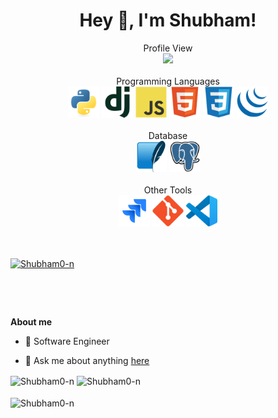 <h1 align="center">Hey 👋, I'm Shubham!</h1>

<div align="center">
  Profile View
  <br>
  <img src="https://profile-counter.glitch.me/Shubham0-n/count.svg" />
</div>

</br>
<div align="center">
  Programming Languages
  <br>
  <code><img height="50" alt="typescript" src="https://github.com/devicons/devicon/blob/master/icons/python/python-original.svg"></code>
  <code><img height="50" alt="typescript" src="https://github.com/devicons/devicon/blob/master/icons/django/django-plain.svg"></code>
  <code><img height="50" alt="graphql" src="https://github.com/devicons/devicon/blob/master/icons/javascript/javascript-original.svg"></code>
  <code><img height="50" alt="nodejs" src="https://github.com/devicons/devicon/blob/master/icons/html5/html5-original.svg"></code>
  <code><img height="50" alt="nodejs" src="https://github.com/devicons/devicon/blob/master/icons/css3/css3-original.svg"></code>
  <code><img height="50" alt="nodejs" src="https://github.com/devicons/devicon/blob/master/icons/jquery/jquery-original.svg"></code>
</div>

</br>
<div align="center">
  Database
  <br>
  <code><img height="50" alt="javascript" src="https://github.com/devicons/devicon/blob/master/icons/sqlite/sqlite-original.svg"></code>
  <code><img height="50" alt="typescript" src="https://github.com/devicons/devicon/blob/master/icons/postgresql/postgresql-original.svg"></code>
</div>

</br>
<div align="center">
  Other Tools
  <br>
  <code><img height="50" alt="javascript" src="https://github.com/devicons/devicon/blob/master/icons/jira/jira-original.svg"></code>
  <code><img height="50" alt="typescript" src="https://github.com/devicons/devicon/blob/master/icons/git/git-original.svg"></code>
  <code><img height="50" alt="nodejs" src="https://github.com/devicons/devicon/blob/master/icons/vscode/vscode-original.svg"></code>
</div>

</br>
</br>
<p align="left"> <a href="https://github.com/ryo-ma/github-profile-trophy"><img src="https://github-profile-trophy.vercel.app/?username=Shubham0-n" alt="Shubham0-n" /></a> </p>
<p align="left"> <a href="https://twitter.com/" target="blank"><img src="https://img.shields.io/twitter/follow/?logo=twitter&style=for-the-badge" alt="" /></a> </p>

<br />

**About me**

- 💼 Software Engineer

- 💬 Ask me about anything [here](https://github.com///issues)



<div>
  <a><img align="Center" src="https://github-readme-stats.vercel.app/api?username=Shubham0-n&show_icons=true&locale=en" alt="Shubham0-n" /></a>
  <a><img align="center" src="https://github-readme-stats.vercel.app/api/top-langs?username=Shubham0-n&show_icons=true&locale=en&layout=compact" alt="Shubham0-n" /></a>
</div>
<br>
<a><img align="center" src="https://github-readme-streak-stats.herokuapp.com/?user=Shubham0-n&" alt="Shubham0-n" /></a>


<!--
**Shubham0-n/Shubham0-n** is a ✨ _special_ ✨ repository because its `README.md` (this file) appears on your GitHub profile.

Here are some ideas to get you started:

- 🔭 I’m currently working on ...
- 🌱 I’m currently learning ...
- 👯 I’m looking to collaborate on ...
- 🤔 I’m looking for help with ...
- 💬 Ask me about ...
- 📫 How to reach me: ...
- 😄 Pronouns: ...
- ⚡ Fun fact: ...
-->
